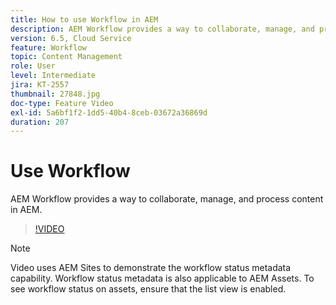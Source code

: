 ```yaml
---
title: How to use Workflow in AEM
description: AEM Workflow provides a way to collaborate, manage, and process content in AEM.
version: 6.5, Cloud Service
feature: Workflow
topic: Content Management
role: User
level: Intermediate
jira: KT-2557
thumbnail: 27848.jpg
doc-type: Feature Video
exl-id: 5a6bf1f2-1dd5-40b4-8ceb-03672a36869d
duration: 207
---
```

# Use Workflow

AEM Workflow provides a way to collaborate, manage, and process content in AEM.
 
 >[!VIDEO](https://video.tv.adobe.com/v/27848?quality=12&learn=on)

 >[!NOTE]
 >
 > Video uses AEM Sites to demonstrate the workflow status metadata capability. Workflow status metadata is also applicable to AEM Assets. To see workflow status on assets, ensure that the list view is enabled.
